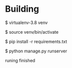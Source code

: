 # Building

$ virtualenv-3.8 venv

$ source venv/bin/activate

$ pip install -r requirements.txt

$ python manage.py runserver

runing finished
